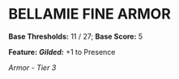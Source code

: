 ﻿# BELLAMIE FINE ARMOR

**Base Thresholds:** 11 / 27; **Base Score:** 5

**Feature:** ***Gilded:*** +1 to Presence

*Armor - Tier 3*
